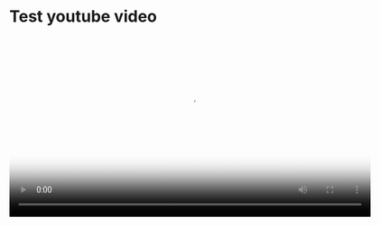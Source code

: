 # Test youtube video

<video width="640" controls poster="http://nest-simulator.org/downloads/screenshot_membranepot_video.png" >
  <source src="http://nest-simulator.org/downloads/DEMO_oneneuron_screencast.mp4" type="video/mp4">
Your browser does not support the video tag.
</video>
